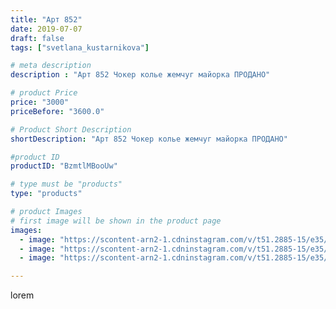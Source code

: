 ```yaml
---
title: "Арт 852"
date: 2019-07-07
draft: false
tags: ["svetlana_kustarnikova"]

# meta description
description : "Арт 852 Чокер колье жемчуг майорка ПРОДАНО"

# product Price
price: "3000"
priceBefore: "3600.0"

# Product Short Description
shortDescription: "Арт 852 Чокер колье жемчуг майорка ПРОДАНО"

#product ID
productID: "BzmtlMBooUw"

# type must be "products"
type: "products"

# product Images
# first image will be shown in the product page
images:
  - image: "https://scontent-arn2-1.cdninstagram.com/v/t51.2885-15/e35/64911753_386829362188063_5250262439399636029_n.jpg?se=7&tp=1&_nc_ht=scontent-arn2-1.cdninstagram.com&_nc_cat=107&_nc_ohc=U7xo43y18_cAX9tGpbr&ccb=7-4&oh=3ce3074bc22d2d8e85c937e1421c6242&oe=6082C244&ig_cache_key=MjA4MjU1MjMzOTM1MDI1MDkxNg%3D%3D.2-ccb7-4"
  - image: "https://scontent-arn2-1.cdninstagram.com/v/t51.2885-15/e35/65082746_442179763282903_4877220677129971810_n.jpg?se=7&tp=1&_nc_ht=scontent-arn2-1.cdninstagram.com&_nc_cat=107&_nc_ohc=h5mQtsHnROoAX_LLJRY&ccb=7-4&oh=43196b896f8b389dda4cf253cc37fe22&oe=60830267&ig_cache_key=MjA4MjU1MjMzOTM2NzE1MDA1OQ%3D%3D.2-ccb7-4"
  - image: "https://scontent-arn2-1.cdninstagram.com/v/t51.2885-15/e35/62243771_413730102586621_411182692656344458_n.jpg?se=7&tp=1&_nc_ht=scontent-arn2-1.cdninstagram.com&_nc_cat=101&_nc_ohc=drRAyiWIrksAX9iJUKi&ccb=7-4&oh=f4e683cf5a97647442cd4f2df33939a1&oe=60841569&ig_cache_key=MjA4MjU1MjMzOTM1ODU5MDI1OA%3D%3D.2-ccb7-4"

---
```

lorem
